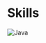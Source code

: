 # Skills
![Java](https://img.shields.io/badge/Java-007396.svg?&style=for-the-badge&logo=Java&logoColor=white)
